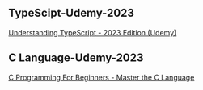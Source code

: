## TypeScipt-Udemy-2023
[Understanding TypeScript - 2023 Edition (Udemy)](https://www.udemy.com/course/understanding-typescript/)

## C Language-Udemy-2023
[C Programming For Beginners - Master the C Language](https://www.udemy.com/course/c-programming-for-beginners-/)
